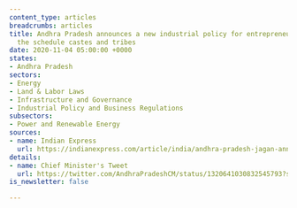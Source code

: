 ```yaml
---
content_type: articles
breadcrumbs: articles
title: Andhra Pradesh announces a new industrial policy for entrepreneurship among
  the schedule castes and tribes
date: 2020-11-04 05:00:00 +0000
states:
- Andhra Pradesh
sectors:
- Energy
- Land & Labor Laws
- Infrastructure and Governance
- Industrial Policy and Business Regulations
subsectors:
- Power and Renewable Energy
sources:
- name: Indian Express
  url: https://indianexpress.com/article/india/andhra-pradesh-jagan-announces-industrial-policy-for-sc-st-entrepreneurs-6891420/
details:
- name: Chief Minister's Tweet
  url: https://twitter.com/AndhraPradeshCM/status/1320641030832545793?s=20
is_newsletter: false

---
```

